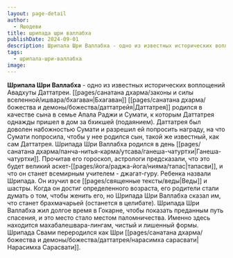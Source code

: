 ```yaml
---
layout: page-detail
author:
  - Яшодеви
title: шрипада шри валлабха
publishDate: 2024-09-01
description: Шрипала Шри Валлабха - одно из известных исторических воплощений Авадхуты Даттатреи. Бхагаван Даттатрея родился в качестве сына в семье Апала Раджи и Сумати, к которым Даттатрея однажды пришел в дом за бхикшей (подаянием).
tags:
  - шрипала-шри-валлабха
image:
---
```

**Шрипала Шри Валлабха** - одно из известных исторических воплощений Авадхуты Даттатреи. [[pages/санатана дхарма/законы и силы вселенной/ишвара/бхагаван|Бхагаван]] [[pages/санатана дхарма/божества и демоны/божества/даттатрейя|Даттатрея]] родился в качестве сына в семье Апала Раджи и Сумати, к которым Даттатрея однажды пришел в дом за бхикшей (подаянием). Даттатрея был доволен набожностью Сумати и разрешил ей попросить награду, на что Сумати попросила, чтобы у нее родился сын, такой же известный, как сам Даттатрея. Шрипада Шри Валлабха родился в день [[pages/санатана дхарма/панча-нитья-карма/утсава/ганеша-чатуртхи|Ганеша-чатуртхи]]. Прочитав его гороскоп, астрологи предсказали, что это будет великий аскет-[[pages/йога/раджа-йога/нияма/тапас|тапасви]], и что он станет всемирным учителем - джагат-гуру. Ребенка назвали Шрипада. Он изучил все [[pages/священные тексты/веды|Веды]] и шастры. Когда он достиг определенного возраста, его родители стали думать о том, чтобы женить его, но Шрипада Шри Валлабха сказал им, что станет брахмачарьей (останется в целибате). Шрипада Шри Валлабха жил долгое время в Гокарне, чтобы показать преданным путь спасения, и это место стало местом паломничества. Именно здесь находится махабалешвара-лингам, чистый и лишенный формы. Шрипада Свами переродился как Шри [[pages/санатана дхарма/божества и демоны/божества/даттатрея/нарасимха сарасвати|Нарасимха Сарасвати]].

